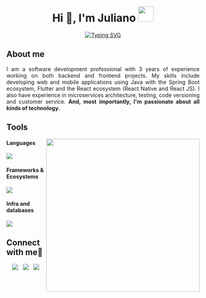 <h1 align="center">Hi 👋, I'm Juliano <img height="40" src="https://emoji.gg/assets/emoji/7333-parrotdance.gif"></h1>

<p align="center">
<a href="https://git.io/typing-svg"><img src="https://readme-typing-svg.demolab.com?font=Fira+Code&duration=4000&pause=1000&color=6C63FE&center=true&vCenter=true&multiline=true&random=false&width=700&height=40&lines=A+passionate+Java+and+front-end+developer+from+Brazil." alt="Typing SVG" /></a>
</p>

<h2>About me</h2>  
<p align="justify">I am a software development professional with 3 years of experience working on both backend and frontend projects. My skills include developing web and mobile applications using Java with the Spring Boot ecosystem, Flutter and the React ecosystem (React Native and React JS). I also have experience in microservices architecture, testing, code versioning and customer service. <b>And, most importantly, I'm passionate about all kinds of technology.</b></b></p>

<h2>Tools</h2>

<img align="right" width="400" src="https://github.com/julianoccm/julianoccm/assets/66191563/cca326ae-6f3e-4970-8f93-f878959c7da0">

<h4>Languages</h4>  
<img src="https://skillicons.dev/icons?i=java,kotlin,cs,python,dart,ts,js" />

<h4>Frameworks & Ecosystems</h4>  
<img src="https://skillicons.dev/icons?i=spring,flutter,react,angular,dotnet,nodejs" />

<h4>Infra and databases</h4>  
<img src="https://skillicons.dev/icons?i=gcp,aws,docker,mysql,postgresql" />

<h2>Connect with me🤝</h2> 

<p align="center">
  <a target="_blank" href="https://www.linkedin.com/in/julianoccmoreira/" style="cursor:pointer; text-decoration: none">
    <img src="https://skillicons.dev/icons?i=linkedin"  style="border: none;">
  </a>
  &nbsp;
  <a target="_blank" href="https://dev.to/julianoccmoreira" style="cursor:pointer; text-decoration: none">
    <img src="https://skillicons.dev/icons?i=devto"  style="border: none;">
  </a>
  &nbsp;
  <a target="_blank" href="https://stackoverflow.com/users/17686914/juliano-colere-c-moreira" style="cursor:pointer; text-decoration: none">
    <img src="https://skillicons.dev/icons?i=stackoverflow"  style="border: none;">
  </a>
</p>
